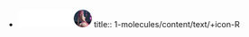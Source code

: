 - ![](https://raw.githubusercontent.com/cybercongress/prism/img-upload/components/1-molecules/content/text+icon-R.png)
  title:: 1-molecules/content/text/+icon-R